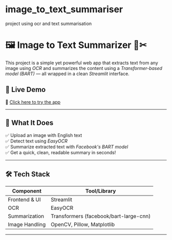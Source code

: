 # image_to_text_summariser
project using ocr and text summarisation


# 🖼 Image to Text Summarizer 📄✂

This project is a simple yet powerful web app that extracts text from any image using *OCR* and summarizes the content using a *Transformer-based model (BART)* — all wrapped in a clean *Streamlit* interface.

## 🚀 Live Demo

🔗 [Click here to try the app]([https://imagesummarizer-ghmbhwkbdkumnmtiya8pau.streamlit.app/](https://imagetotextsummariser-82038thisismyfirstdeployedproject.streamlit.app/))

---

## 🧠 What It Does

✅ Upload an image with English text  
✅ Detect text using *EasyOCR*  
✅ Summarize extracted text with *Facebook's BART model*  
✅ Get a quick, clean, readable summary in seconds!

---

## 🛠 Tech Stack

| Component      | Tool/Library                      |
|----------------|----------------------------------|
| Frontend & UI  | Streamlit                        |
| OCR            | EasyOCR                          |
| Summarization  | Transformers (facebook/bart-large-cnn) |
| Image Handling | OpenCV, Pillow, Matplotlib       |

---
